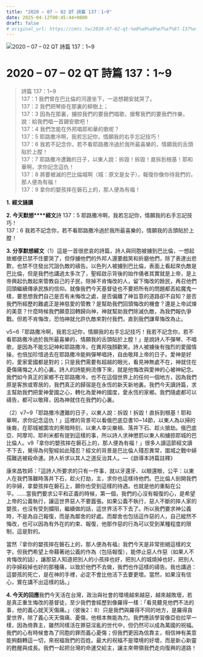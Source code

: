```yaml
---
title: "2020 – 07 – 02 QT 詩篇 137：1~9"
date: 2025-04-12T00:45:44+0800
draft: false
# original_url: https://cmtc.tw/2020-07-02-qt-%e8%a9%a9%e7%af%87-137%ef%bc%9a19
---
```


![2020 – 07 – 02 QT 詩篇 137：1\~9](/images/qt.jpg   "2020 – 07 – 02 QT 詩篇 137：1\~9")

# 2020 – 07 – 02 QT 詩篇 137：1\~9

> 詩篇 137：1\~9  
> 137：1 我們曾在巴比倫的河邊坐下，一追想錫安就哭了。  
> 137：2 我們把琴掛在那裏的柳樹上；  
> 137：3 因為在那裏，擄掠我們的要我們唱歌，搶奪我們的要我們作樂，說：給我們唱一首錫安歌吧！  
> 137：4 我們怎能在外邦唱耶和華的歌呢？  
> 137：5 耶路撒冷啊，我若忘記你，情願我的右手忘記技巧！  
> 137：6 我若不記念你，若不看耶路撒冷過於我所最喜樂的，情願我的舌頭貼於上膛！  
> 137：7 耶路撒冷遭難的日子，以東人說：拆毀！拆毀！直拆到根基！耶和華啊，求你記念這仇！  
> 137：8 將要被滅的巴比倫城啊（城：原文是女子），報復你像你待我們的，那人便為有福！  
> 137：9 拿你的嬰孩摔在磐石上的，那人便為有福！

**1.** **經文誦讀**

**2. 今天默想****經文**詩 137：5 耶路撒冷啊，我若忘記你，情願我的右手忘記技巧！  
137：6 我若不記念你，若不看耶路撒冷過於我所最喜樂的，情願我的舌頭貼於上膛！

**3. 分享默想經文**（1）這是一首很悲哀的詩篇，詩人與同胞被擄到巴比倫，一想起故鄉便已禁不住要哭了，但俘擄他們的外邦人還要戲笑和折磨他們，除了表達出悲歎，也禁不住發出咒詛仇敵的禱告。以色列人被擄到巴比倫，表面上看起來仇敵是巴比倫，但是我們也講過太多次了，聖經啟示背後的始作俑者其實就是上帝，是上帝興起仇敵起來管教自己的子民，除掉不肯悔改的人，留下悔改的餘民，再召他們回頭繼續傳承民族的信仰。就像我們今天基督徒也不要把所有的問題都丟給魔鬼一樣，要思想我們自己是否有未悔改之處，是否偏離了神旨意的道路卻不自知？是否我們所經歷的難處正是神慈愛的管教？是幫助我們回頭悔改的機會？還是上帝試煉的美意？什麼時候我們願意回轉歸向神，神就幫助我們除滅仇敵，為我們報仇爭戰。但若不肯悔改，恐怕神就允許仇敵來對付我們，直到我們謙卑悔改為止。

v5\~6「耶路撒冷啊，我若忘記你，情願我的右手忘記技巧！我若不記念你，若不看耶路撒冷過於我所最喜樂的，情願我的舌頭貼於上膛！」是說詩人不彈琴、不唱歌，是因為不能忘記神和耶路撒冷，在異邦強顏歡笑。詩人被擄後有強烈的愛國情操，也倍加珍惜過去在耶路撒冷能夠彈琴唱詩，自由敬拜上帝的日子。愛神是好的，愛家愛國都是對的；只是我們需要有超越的眼光，看見神無處不在，神就住在憂傷痛悔之人的心裏。詩人的詩能夠流傳下來，就是他悔改與愛神的心被神紀念。我們如今真正的家鄉不在耶路撒冷，也不在這個世界上的任何一個地方，因為我們原是客旅或寄居的，我們真正的歸宿是在永恆的新天新地裏。我們今天讀詩篇，求主幫助我們把愛神愛國之心，轉化為愛神的國度，愛永恆的家鄉。我們隨處都可以禱告，都可以敬拜，因為神就住在我們的心裏。

（2）v7\~9「耶路撒冷遭難的日子，以東人說：拆毀！拆毀！直拆到根基！耶和華啊，求你記念這仇！」這裡的背景可以看俄巴底亞書10\~14節，以東人為以掃的後裔，在耶城被圍攻的黑暗時刻，以東人幸災樂禍、落井下石、趁火搶劫。俄巴底亞、阿摩司、耶利米都有提到這樣的事，所以詩人求神懲罰以東人和擄掠耶城的巴比倫人。v9「拿你的嬰孩摔在磐石上的，那人便為有福！」很多人讀這節經文讀不下去，覺得為何聖經如此殘忍？經文的背景是巴比倫人殘忍異常，圍城之戰中婦孺難逃被殺命運。詩人祈求以其人之道反治其人。—《啟導本詩篇註釋》

康來昌牧師：「這詩人所要求的只有一件事，就以牙還牙、以眼還眼，公平：以東人在我們落難時落井下石，趁火打劫，主，求你也這樣待他們。巴比倫人剖開我們的孕婦，拿嬰孩摔在磐石上，願你也受到這樣的待遇。也就是他的重點在公平。……當我們要求公平和正義的時候，第一個，我們的心沒有報復的心，是希望上帝的公義執行，讓這世界惡人不要囂張。如果公義不執行，惡人不斷的摔人家的嬰孩，也沒有受到攔阻，繼續做的話，這世界活不下去了。所以我們要求神公義時，不是為自己報復，而是為鄰舍的好處。而鄰舍也包括這作惡的人，自己縱然不悔改，也可以因為有外在的約束、報復，他那作惡的行為可以受到某種程度的限制，這是對的。

當然『拿你的嬰孩摔在磐石上的，那人便為有福』我們今天是非常拒絕這樣的文字，但我們希望上帝藉著祂公義的作為（包括報復），能停止惡人作惡（如果人不肯悔改的話），讓那惡人知道把別人的小孩摔也好，把別人的城燒掉也好，把別人的孕婦殺掉也好的那種痛，以致於他們不去做，我們也作這樣的禱告。我也講過：這嬰孩的死亡，是在神的手裡，必定不會比他活下去要更壞。當然，如果沒有信心，實在講不出這樣的話。」

**4. 今天的回應**我們今天活在台灣，政治與社會的環境越來越惡，越來越敗壞，若是真正重生悔改的基督徒，至少我們會經歷到像羅得一樣：「看見聽見他們不法的事，他的義心就天天傷痛。」（彼後2：8）只是我們與羅得不同的地方，是羅得貪愛世界，除了義心天天傷痛、憂傷，他根本無能為力。我們應該學習像亞伯拉罕一樣，因為倚靠主，雖然同樣活在罪惡淫亂的世代中，但仍然可以成為萬國的祝福。我們的心有時候會為了同胞的罪而義心憂傷；但我們更因為信靠主，相信神有美意能夠翻轉這一切，來祝福我們的百姓。最大的祝福不是環境的好壞，而是新心新靈的甦醒與成長。我們一起把台灣的命運交給主，讓主來帶領我們走向復興的道路！